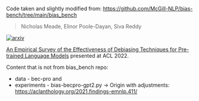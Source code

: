 Code taken and slightly modified from:
https://github.com/McGill-NLP/bias-bench/tree/main/bias_bench
> Nicholas Meade, Elinor Poole-Dayan, Siva Reddy

[![arxiv](https://img.shields.io/badge/arXiv-2110.00768-b31b1b.svg)](https://arxiv.org/abs/2110.08527)

[An Empirical Survey of the Effectiveness of Debiasing Techniques for Pre-trained Language Models](https://arxiv.org/abs/2110.08527) presented at ACL 2022.



Content that is not from bias_bench repo:
- data - bec-pro and
- experiments - bias-becpro-gpt2.py 
-> Origin with adjustments: https://aclanthology.org/2021.findings-emnlp.411/
